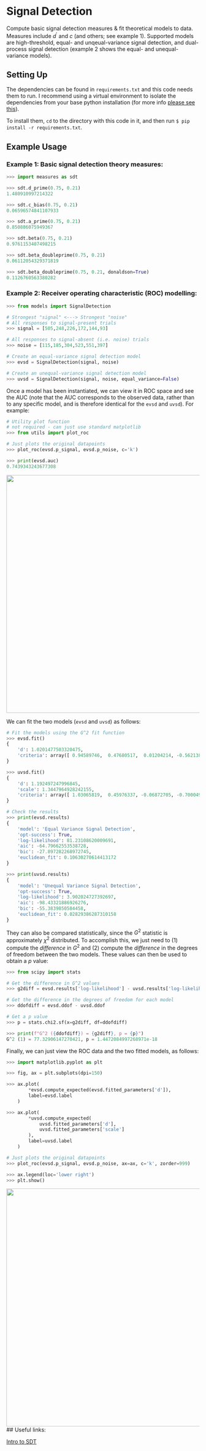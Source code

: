 # Signal Detection

Compute basic signal detection measures & fit theoretical models to data. Measures include $d^\prime$ and $c$ (and others; see example 1). Supported models are high-threshold, equal- and unqeual-variance signal detection, and dual-process signal detection (example 2 shows the equal- and unequal-variance models).

## Setting Up

The dependencies can be found in `requirements.txt` and this code needs them to run. I recommend using a virtual environment to isolate the dependencies from your base python installation (for more info [please see this](https://packaging.python.org/guides/installing-using-pip-and-virtual-environments/)).

To install them, `cd` to the directory with this code in it, and then run `$ pip install -r requirements.txt`.

## Example Usage

### Example 1: Basic signal detection theory measures:

```python
>>> import measures as sdt

>>> sdt.d_prime(0.75, 0.21)
1.480910997214322

>>> sdt.c_bias(0.75, 0.21)
0.06596574841107933

>>> sdt.a_prime(0.75, 0.21)
0.850886075949367

>>> sdt.beta(0.75, 0.21)
0.9761153407498215

>>> sdt.beta_doubleprime(0.75, 0.21)
0.06112054329371819

>>> sdt.beta_doubleprime(0.75, 0.21, donaldson=True)
0.1126760563380282
```

### Example 2: Receiver operating characteristic (ROC) modelling:

```python
>>> from models import SignalDetection

# Strongest "signal" <---> Strongest "noise"
# All responses to signal-present trials
>>> signal = [505,248,226,172,144,93]

# All responses to signal-absent (i.e. noise) trials
>>> noise = [115,185,304,523,551,397]

# Create an equal-variance signal detection model
>>> evsd = SignalDetection(signal, noise)

# Create an unequal-variance signal detection model
>>> uvsd = SignalDetection(signal, noise, equal_variance=False)
```

Once a model has been instantiated, we can view it in ROC space and see the AUC (note that the AUC corresponds to the observed data, rather than to any specific model, and is therefore identical for the `evsd` and `uvsd`). For example:

```python
# Utility plot function
# not required - can just use standard matplotlib
>>> from utils import plot_roc

# Just plots the original datapoints
>>> plot_roc(evsd.p_signal, evsd.p_noise, c='k')

>>> print(evsd.auc)
0.7439343243677308
```

<img src="https://github.com/lcdunne/signal-detection/raw/main/_simple_ROC.png" alt="" width="620">

We can fit the two models (`evsd` and `uvsd`) as follows:

```python
# Fit the models using the G^2 fit function
>>> evsd.fit()
{
    'd': 1.0201477503320475,
    'criteria': array([ 0.94589746,  0.47680517,  0.01204214, -0.56213821, -1.28720453])
}

>>> uvsd.fit()
{
    'd': 1.192497247996845,
    'scale': 1.3447964928242155,
    'criteria': array([ 1.03065819,  0.45976337, -0.06872705, -0.70004942, -1.46072412])
}

# Check the results
>>> print(evsd.results)
{
    'model': 'Equal Variance Signal Detection',
    'opt-success': True,
    'log-likelihood': 81.23108620009691,
    'aic': -64.79662553538728,
    'bic': -27.897282268972745,
    'euclidean_fit': 0.10630270614413172
}

>>> print(uvsd.results)
{
    'model': 'Unequal Variance Signal Detection',
    'opt-success': True,
    'log-likelihood': 3.902024727392697,
    'aic': -98.43321886926276,
    'bic': -55.3839850584458,
    'euclidean_fit': 0.02829386287310158
}
```

They can also be compared statistically, since the $G^2$ statistic is approximately $\chi^2$ distributed. To accomplish this, we just need to (1) compute the *difference* in $G^2$ and (2) compute the *difference* in the degrees of freedom between the two models. These values can then be used to obtain a $p$ value:

```python
>>> from scipy import stats

# Get the difference in G^2 values
>>> g2diff = evsd.results['log-likelihood'] - uvsd.results['log-likelihood']

# Get the difference in the degrees of freedom for each model
>>> ddofdiff = evsd.ddof - uvsd.ddof

# Get a p value
>>> p = stats.chi2.sf(x=g2diff, df=ddofdiff)

>>> print(f"G^2 ({ddofdiff}) = {g2diff}, p = {p}")
G^2 (1) = 77.32906147270421, p = 1.4472084997268971e-18
```

Finally, we can just view the ROC data and the two fitted models, as follows:

```python
>>> import matplotlib.pyplot as plt

>>> fig, ax = plt.subplots(dpi=150)

>>> ax.plot(
        *evsd.compute_expected(evsd.fitted_parameters['d']),
        label=evsd.label
    )

>>> ax.plot(
        *uvsd.compute_expected(
            uvsd.fitted_parameters['d'],
            uvsd.fitted_parameters['scale']
        ),
        label=uvsd.label
    )

# Just plots the original datapoints
>>> plot_roc(evsd.p_signal, evsd.p_noise, ax=ax, c='k', zorder=999)

>>> ax.legend(loc='lower right')
>>> plt.show()
```
<img src="https://github.com/lcdunne/signal-detection/raw/main/_example_evsd-uvsd.png" alt="" width="620">
## Useful links:

[Intro to SDT](https://www.birmingham.ac.uk/Documents/college-les/psych/vision-laboratory/sdtintro.pdf)
